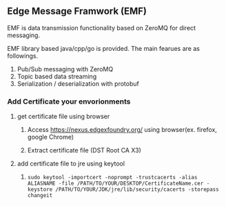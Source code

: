 ## Edge Message Framwork (EMF)

EMF is data transmission functionality based on ZeroMQ for direct messaging.

EMF library based java/cpp/go is provided. The main fearues are as followings.

1) Pub/Sub messaging with ZeroMQ
2) Topic based data streaming
3) Serialization / deserialization with protobuf

### Add Certificate your envorionments
1. get certificate file using browser

   1) Access https://nexus.edgexfoundry.org/ using browser(ex. firefox, google Chrome)
   
   2) Extract certificate file (DST Root CA X3)

2. add certificate file to jre using keytool

   1) `sudo keytool -importcert -noprompt -trustcacerts -alias ALIASNAME -file /PATH/TO/YOUR/DESKTOP/CertificateName.cer -keystore /PATH/TO/YOUR/JDK/jre/lib/security/cacerts -storepass changeit`
<br></br>

